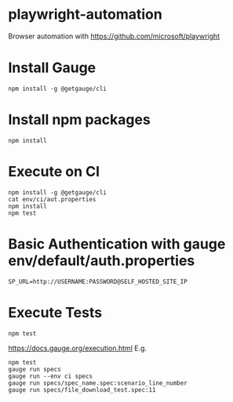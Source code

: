 # playwright-automation
Browser automation with https://github.com/microsoft/playwright

# Install Gauge
```
npm install -g @getgauge/cli
```

# Install npm packages
```
npm install
```

# Execute on CI
```
npm install -g @getgauge/cli
cat env/ci/aut.properties
npm install
npm test
```

# Basic Authentication with gauge env/default/auth.properties
```
SP_URL=http://USERNAME:PASSWORD@SELF_HOSTED_SITE_IP
```

# Execute Tests
```
npm test
```
https://docs.gauge.org/execution.html
E.g.
```
npm test
gauge run specs
gauge run --env ci specs
gauge run specs/spec_name.spec:scenario_line_number
gauge run specs/file_download_test.spec:11
```

